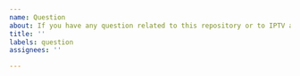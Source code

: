 ```yaml
---
name: Question
about: If you have any question related to this repository or to IPTV at all
title: ''
labels: question
assignees: ''

---
```



